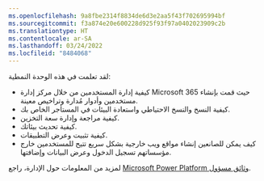 ```yaml
---
ms.openlocfilehash: 9a8fbe2314f8834de6d3e2aa5f43f702695994bf
ms.sourcegitcommit: f3a874e20e600228d925f93f97a0402023909c2b
ms.translationtype: HT
ms.contentlocale: ar-SA
ms.lasthandoff: 03/24/2022
ms.locfileid: "8484068"
---
```

لقد تعلمت في هذه الوحدة النمطية:

- كيفية إدارة المستخدمين من خلال مركز إدارة Microsoft 365 حيث قمت بإنشاء مستخدمين وأدوار مُدارة وتراخيص معينة.
- كيفية النسخ والنسخ الاحتياطي واستعادة البيئات في المستأجر الخاص بك.
- كيفية مراجعة وإدارة سعة التخزين.
- كيفية تحديث بيئاتك.
- كيفية تثبيت وعرض التطبيقات.
- كيف يمكن للصانعين إنشاء مواقع ويب خارجية بشكل سريع تتيح للمستخدمين خارج مؤسساتهم تسجيل الدخول وعرض البيانات وإضافتها.

لمزيد من المعلومات حول الإدارة، راجع [Microsoft Power Platform وثائق مسؤول](/power-platform/admin/?azure-portal=true).
